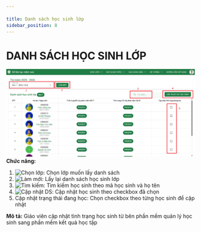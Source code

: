 ```yaml
---

title: Danh sách học sinh lớp
sidebar_position: 8
---
```


# DANH SÁCH HỌC SINH LỚP

 
![Topic của GV](/img/giao-vien/DS-HS-Lop/DS-HS-Lop.png)  
__Chức năng:__  
1. <img src="/docs-kqht/img/chung/chon-lop.png" alt="Chọn lớp" width="160" />: Chọn lớp muốn lấy danh sách
2. <img src="/docs-kqht/img/chung/lam-moi.png" alt="Làm mới" width="80" />: Lấy lại danh sách học sinh lớp 
3. <img src="/docs-kqht/img/chung/tim-kiem.png" alt="Tìm kiếm" width="150" />: Tìm kiếm học sinh theo mã học sinh và họ tên 
4. <img src="/docs-kqht/img/giao-vien/DS-HS-Lop/cap-nhat-DS.png" alt="Cập nhật DS" width="160" />: Cập nhật học sinh theo checkbox đã chọn
5. Cập nhật trạng thái đang học: Chọn checkbox theo từng học sinh để cập nhật 

__Mô tả:__ Giáo viên cập nhật tình trạng học sinh từ bên phần mềm quản lý học sinh sang 
phần mềm kết quả học tập


